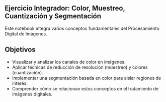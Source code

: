 ## Ejercicio Integrador: Color, Muestreo, Cuantización y Segmentación

Este notebook integra varios conceptos fundamentales del Procesamiento Digital de Imágenes.

## Objetivos

- Visualizar y analizar los canales de color en imágenes.
- Aplicar técnicas de reducción de resolución (muestreo) y colores (cuantización).
- Implementar una segmentación basada en color para aislar regiones de interés.
- Comprender cómo se relacionan estos conceptos en el tratamiento de imágenes digitales.



